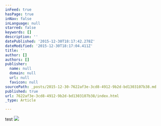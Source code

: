 ```yaml
---
inFeed: true
hasPage: true
inNav: false
inLanguage: null
starred: false
keywords: []
description: ''
datePublished: '2015-12-30T18:17:42.278Z'
dateModified: '2015-12-30T18:17:04.411Z'
title: ''
author: []
authors: []
publisher:
  name: null
  domain: null
  url: null
  favicon: null
sourcePath: _posts/2015-12-30-7622af3e-3cd8-4912-9b2d-bd1303107b38.md
published: true
url: 7622af3e-3cd8-4912-9b2d-bd1303107b38/index.html
_type: Article

---
```

test
![](https://the-grid-user-content.s3-us-west-2.amazonaws.com/cf1b249f-d492-448c-bca7-7192983a7756.jpg)